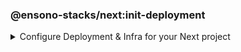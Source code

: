 <!-- markdownlint-disable MD041 -->

### @ensono-stacks/next:init-deployment

<details>
<summary>Configure Deployment & Infra for your Next project</summary>

The deployment generator will provide all the necessary tools and setup ready to host your application in a Kubernetes Cluster. You can also choose to opt in to OpenTelemetry auto instrumentation.

## Prerequisites

An existing [Next](https://nextjs.org/) application. This may already exist if you agreed to install the infra during next:init generator.

## Usage

```bash
nx g @ensono-stacks/next:init-deployment
```

### Command line arguments

The following command line arguments are available:

| Option          | Description                            | Type              | Accepted Values | Default |
| --------------- | -------------------------------------- | ----------------- | --------------- | ------- |
| --project       | The name of the project                | nameOfApplication | string          | N/A     |
| --openTelemetry | Add OpenTelemetry auto instrumentation | boolean           | true/false      | false   |

### Generator Output

```text
├── workspace root
    ├── apps
        ├── myapp
            ├── build
                ├── helm
                ├── terraform
```

- Creates numerous files under the two folders, helm and terraform. You can then go in and update relevant parts for your use case.

- Adds following files to .gitignore

```text
'**/.terraform/*',
'*.tfstate',
'*.tfstate.*',
'crash.log',
'crash.*.log',
'override.tf',
'override.tf.json',
'*_override.tf',
'*_override.tf.json',
'.terraformrc',
'terraform.rc',
```

- installs following dev dependencies

```text
@nx-tools/nx-container
@nx-tools/container-metadata
@jscutlery/semver
```

## Understanding the Infrastructure

Azure devops configuration exists within the build folder for each new generated app project. This folder lives at root.

### build/azDevOps

`azuredevops-runner.yaml`

Here you will find the actions for triggering the pipelines. Basically, creating a PR will build as a non prod artefact and merging into main branch will build as a prod artefact, with the relevant parameter specified.

`azuredevops-stages.yaml`

This is of course the actual stages of the pipeline that are configured. Most of the detail is done via taskctl, which can found as the last task in the build job.

### taskctl

[taskctl](https://github.com/taskctl/taskctl) has been used to enable across different environments and builds. Cross platform, one single syntax.

As a rule of thumb, each task here references a target execution via Nx defined inside project.json. The flag --target is used to pass in the appropriate value.

`build/taskctl/tasks.yaml`

```yaml
helm:
    description: Lint Helm Charts
    command:
      - npx nx affected --base="$BASE_SHA" --target=helm-lint
```

`apps/myapp/project.json`

```yaml
"helm-lint":
  {
    "executor": "nx:run-commands",
    "options":
      {
        "commands": [{ "command": "helm lint", "forwardAllArgs": false }],
        "cwd": "apps/myapp/build/helm",
      },
  }
```

Hence, running the following will trigger the intended execution. The pipeline takes care of this for us.

```bash
npx nx affected --base="$BASE_SHA" --target=helm-lint
```

Following on from this, we can see various steps such as linting, building, running helm, versioning and terraform are subsequently executed.

### Helm

The configuration files for Helm Charts live inside the build folder under directory for your app, within the project

`myproject/apps/myapp/build/helm`

In the infra pipeline, the steps for Helm will begin by linting, followed by either an upgrade or install. If the Helm chart is already installed, then an upgrade occurs based on the given command. If it isn't installed, then an installation occurs instead. The command accepts a `--atomic` flag which will allow Helm to roll back to the previous release should a failure during upgrade occur. On install, this would cause the installation to fail if there were any issues.

The remaining tasks are then carried out post versioning, covered in the next section.

### Versioning

[jscutlery:semver](https://github.com/jscutlery/semver) is an Nx plugin which has been configured to automate semantic versioning and release in these projects. It follow conventional commits and is also applied to proceeding pipeline targets such as Helm charts.

### Package & Push

After versioning, our build is containerised using Docker and pushed to the set Azure registry.

Likewise, the Helm Charts are also packaged and pushed to their respective place in the Azure registry.

Finally a Github release is tagged with relevant notes using jscutlery.

### Terraform

This is the last group of tasks to run as part of the infrastructure. See `myproject/apps/myapp/build/terraform` for configuration files.

One thing to highlight is that once the Terraform apply task is completed, a Helm install will also be executed. As mentioned earlier, the default behaviour is to deploy a non-production instance when a PR is created and once the PR is merged, then the deployment is made to production.

### OpenTelemetry

OpenTelemetry is a collection of tools, APIs, and SDKs. Use it to instrument, generate, collect, and export telemetry data (metrics, logs, and traces) to help you analyse your software’s performance and behaviour.

If the generator is used with the openTelemetry option it will add auto instrumentation to the pods, and the application will start exporting default node metrics and traces.

```yaml
podAnnotations:
    instrumentation.opentelemetry.io/inject-nodejs: 'true'
```

:::caution
OpenTelemetry logs are in an experimental phase, this means there is no node support at the moment, and there is no known ETA either.
:::

</details>
